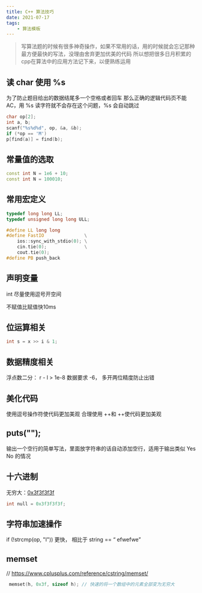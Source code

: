 ```yaml
---
title: C++ 算法技巧
date: 2021-07-17
tags:
    - 算法模板
---
```


> 写算法题的时候有很多神奇操作，如果不常用的话，用的时候就会忘记那种最方便最快的写法，没理由舍弃更加优美的代码
> 所以想把很多日月积累的cpp在算法中的应用方法记下来，以便熟练运用

## 读 char 使用 %s

为了防止题目给出的数据结尾多一个空格或者回车
那么正确的逻辑代码页不能 AC，用 %s 读字符就不会存在这个问题，%s 会自动跳过

``` cpp
char op[2];
int a, b;
scanf("%s%d%d", op, &a, &b);
if (*op == 'M')
p[find(a)] = find(b);
```

## 常量值的选取

``` cpp
const int N = 1e6 + 10;
const int N = 100010;
```

## 常用宏定义

``` cpp
typedef long long LL;
typedef unsigned long long ULL;

#define LL long long
#define FastIO               \
    ios::sync_with_stdio(0); \
    cin.tie(0);              \
    cout.tie(0);
#define PB push_back
```

## 声明变量

int 尽量使用逗号开空间

不赋值比赋值快10ms

## 位运算相关

``` cpp 
int s = x >> i & 1;
```

## 数据精度相关

浮点数二分： r - l > 1e-8 数据要求 -6， 多开两位精度防止出错

## 美化代码

使用逗号操作符使代码更加美观
合理使用 ++和 ++使代码更加美观

## puts("");

输出一个空行的简单写法，里面放字符串的话自动添加空行，适用于输出类似 Yes No 的情况

## 十六进制

无穷大：[0x3f3f3f3f](https://zhuanlan.zhihu.com/p/57512786)

``` cpp 
int null = 0x3f3f3f3f;
```

## 字符串加速操作

if (!strcmp(op, "I")) 更快， 相比于 string == “  efwefwe”

## memset

// https://www.cplusplus.com/reference/cstring/memset/

``` cpp 
 memset(h, 0x3f, sizeof h); // 快速的将一个数组中的元素全部变为无穷大
```

